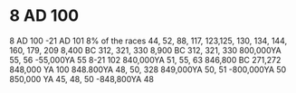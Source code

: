 # 8 AD 100

8 AD 100
-21 AD 101
8% of the races 44, 52, 88, 117, 123,125,
130, 134, 144, 160, 179, 209
8,400 BC 312, 321, 330
8,900 BC 312, 321, 330
800,000YA 55, 56
-55,000YA 55
8-21 102
840,000YA 51, 55, 63
846,800 BC 271,272
848,000 YA 100
848.800YA 48, 50, 328
849,000YA 50, 51
-800,000YA 50
850,000 YA 45, 48, 50
-848,800YA 48